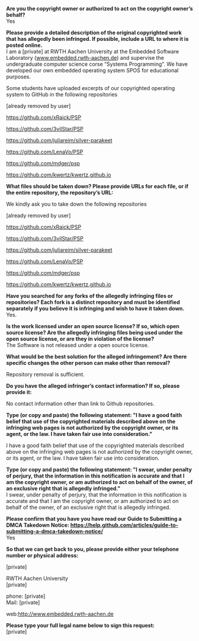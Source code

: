 **Are you the copyright owner or authorized to act on the copyright owner’s behalf?**  
Yes

**Please provide a detailed description of the original copyrighted work that has allegedly been infringed. If possible, include a URL to where it is posted online.**  
I am a [private] at RWTH Aachen University at the Embedded Software Laboratory (www.embedded.rwth-aachen.de) and supervise the undergraduate computer science corse “Systems Programming”. We have developed our own embedded operating system SPOS for educational purposes.

Some students have uploaded excerpts of our copyrighted operating system to GitHub in the following repositories

[already removed by user]

https://github.com/xRaick/PSP

https://github.com/3vilStar/PSP

https://github.com/juliareim/silver-parakeet

https://github.com/LenaVo/PSP

https://github.com/mdger/psp

https://github.com/kwertz/kwertz.github.io

**What files should be taken down? Please provide URLs for each file, or if the entire repository, the repository’s URL:**

We kindly ask you to take down the following repositories

[already removed by user]

https://github.com/xRaick/PSP

https://github.com/3vilStar/PSP

https://github.com/juliareim/silver-parakeet

https://github.com/LenaVo/PSP

https://github.com/mdger/psp

https://github.com/kwertz/kwertz.github.io

**Have you searched for any forks of the allegedly infringing files or repositories? Each fork is a distinct repository and must be identified separately if you believe it is infringing and wish to have it taken down.**  
Yes.

**Is the work licensed under an open source license? If so, which open source license? Are the allegedly infringing files being used under the open source license, or are they in violation of the license?**  
The Software is not released under a open source license.

**What would be the best solution for the alleged infringement? Are there specific changes the other person can make other than removal?**

Repository removal is sufficient.

**Do you have the alleged infringer’s contact information? If so, please provide it:**

No contact information other than link to Github repositories.

**Type (or copy and paste) the following statement: "I have a good faith belief that use of the copyrighted materials described above on the infringing web pages is not authorized by the copyright owner, or its agent, or the law. I have taken fair use into consideration."**

I have a good faith belief that use of the copyrighted materials described above on the infringing web pages is not authorized by the copyright owner, or its agent, or the law. I have taken fair use into consideration.

**Type (or copy and paste) the following statement: "I swear, under penalty of perjury, that the information in this notification is accurate and that I am the copyright owner, or am authorized to act on behalf of the owner, of an exclusive right that is allegedly infringed."**  
I swear, under penalty of perjury, that the information in this notification is accurate and that I am the copyright owner, or am authorized to act on behalf of the owner, of an exclusive right that is allegedly infringed.

**Please confirm that you have you have read our Guide to Submitting a DMCA Takedown Notice: https://help.github.com/articles/guide-to-submitting-a-dmca-takedown-notice/**  
Yes

**So that we can get back to you, please provide either your telephone number or physical address:**

[private]
 
RWTH Aachen University  
[private]
 
phone:  [private]  
Mail: [private]  
 
web:http://www.embedded.rwth-aachen.de

**Please type your full legal name below to sign this request:**  
[private]

